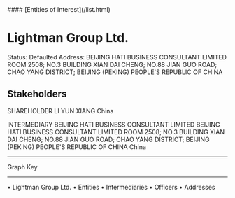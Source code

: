 <link rel="stylesheet" type="text/css" href="../../assets/style.css">
#### [Entities of Interest](/list.html)

# Lightman Group Ltd.
Status: Defaulted
Address: BEIJING HATI BUSINESS CONSULTANT LIMITED ROOM 2508; NO.3 BUILDING XIAN DAI CHENG; NO.88 JIAN GUO ROAD; CHAO YANG DISTRICT; BEIJING (PEKING) PEOPLE'S REPUBLIC OF CHINA

## Stakeholders
SHAREHOLDER
LI YUN XIANG
China


INTERMEDIARY
BEIJING HATI BUSINESS CONSULTANT LIMITED
BEIJING HATI BUSINESS CONSULTANT LIMITED ROOM 2508; NO.3 BUILDING XIAN DAI CHENG; NO.88 JIAN GUO ROAD; CHAO YANG DISTRICT; BEIJING (PEKING) PEOPLE'S REPUBLIC OF CHINA
China




---



<div class="legend">
Graph Key
<hr>
<span class="focus">• Lightman Group Ltd.</span>
<span class="entity">• Entities</span>
<span class="intermediary">• Intermediaries</span>
<span class="officer">• Officers</span>
<span class="address">• Addresses</span>
</div>


<img src="http://eoi-graphs.s3-website-eu-west-1.amazonaws.com/Lightman_Group_Ltd..png" alt="">

